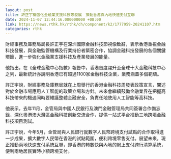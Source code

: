 ```yaml
---
layout: post
title: 許正宇稱強化金融業支援科技等發展　推動香港與內地快速支付互聯
date: 2024-11-07 12:44:16.000000000 +08:00
link: https://news.rthk.hk/rthk/ch/component/k2/1777959-20241107.htm
categories: rthk
---
```


財經事務及庫務局局長許正宇在深圳國際金融科技節視像致辭，表示香港重視金融科技發展，與金融監管機構及行業持份者緊密合作，協調金融科技發展的各個關鍵環節，進一步強化金融業支援科技及產業發展的能量。

他指出，在《全球金融中心指數》報告中，香港首度躍升至全球十大金融科技中心之列，最新統計亦說明香港已有超過1100家金融科技企業，業務涵蓋多個範疇。

許正宇說，財經事務及庫務局就在上周舉行的香港金融科技周發表政策宣言，闡述對於金融市場應用人工智能的政策立場和方針。未來會繼續鼓勵金融業界在把握高科技帶來的機遇同時要維護整體金融安全，負責任地使用人工智能等高科技。
 
他表示，去年11月，金管局與中國人民銀行及澳門金融管理局共同簽署合作備忘錄，深化粵港澳大灣區金融科技創新交流合作，提供一站式平台推動三地跨境金融科技項目測試。

許正宇說，今年5月，金管局與人民銀行就數字人民幣跨境支付試點的合作取得進一步成果，擴大數字人民幣在香港的試點範圍，便利跨境零售支付。展望未來，現正推動兩地快速支付系統互聯，即香港的轉數快與內地的網上支付跨行清算系統，便利兩地居民實時小額跨境支付。
